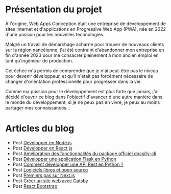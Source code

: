 # Présentation du projet

À l'origine, Web Apps Conception était une entreprise de développement de sites Internet et d'applications en Progressive Web App (PWA), née en 2022 d'une passion pour les nouvelles technologies.

Malgré un travail de démarchage acharné pour trouver de nouveaux clients sur la région nancéienne, j'ai été contraint d'abandonner mon entreprise en fin d'année 2023 pour me consacrer pleinement à mon ancien emploi en tant qu'ingénieur de production.

Cet échec m'a permis de comprendre que je n'ai peut-être pas le niveau pour devenir développeur, et qu'il n'était pas forcément nécessaire de changer d'orientation professionelle pour progresser dans la vie.

Comme ma passion pour le développement est plus forte que jamais, j'ai décidé d'ouvrir ce blog dans l'objectif d'avancer d'une autre manière dans le monde du développement, si je ne peux pas en vivre, je peux au moins partager mes connaissances...


# Articles du blog

  - Post [Développer en Node.js](/2024/10/19/Node.js.html)
  - Post [Développer en React.js](/2024/10/19/React.js.html)
  - Post [Amélioration des fonctionnalités du package officiel docsify-cli](/2024/10/18/Docsify-cli.html)
  - Post [Développer une application Flask en Python](/2024/10/04/Application-Flask-en-Python.html)
  - Post [Comment développer une API Rest en Python ?](/2024/09/29/API-Rest-en-Python.html)
  - Post [Logiciels libres et open source](/2023/05/10/logiciels-libres.html)
  - Post [Premiers pas sur Next.js](/2022/11/15/premiers-pas-sur-next-js.html)
  - Post [Créer un site web avec Gatsby](/2022/11/15/creer-website-gatsby.html)
  - Post [React Bootstrap](/2022/11/15/react-bootstrap.html)
